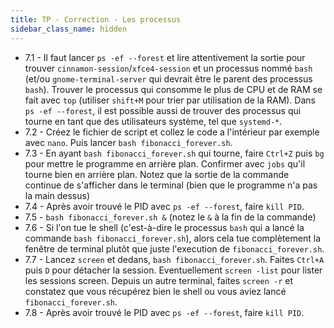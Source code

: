 ```yaml
---
title: TP - Correction - Les processus
sidebar_class_name: hidden
---
```


- 7.1 - Il faut lancer `ps -ef --forest` et lire attentivement la sortie pour trouver `cinnamon-session`/`xfce4-session` et un processus nommé `bash` (et/ou `gnome-terminal-server` qui devrait être le parent des processus `bash`). Trouver le processus qui consomme le plus de CPU et de RAM se fait avec `top` (utiliser `shift+M` pour trier par utilisation de la RAM). Dans `ps -ef --forest`, il est possible aussi de trouver des processus qui tourne en tant que des utilisateurs système, tel que `systemd-*`.
- 7.2 - Créez le fichier de script et collez le code a l'intérieur par exemple avec `nano`. Puis lancer `bash fibonacci_forever.sh`.
- 7.3 - En ayant `bash fibonacci_forever.sh` qui tourne, faire `Ctrl+Z` puis `bg` pour mettre le programme en arrière plan. Confirmer avec `jobs` qu'il tourne bien en arrière plan. Notez que la sortie de la commande continue de s'afficher dans le terminal (bien que le programme n'a pas la main dessus)
- 7.4 - Après avoir trouvé le PID avec `ps -ef --forest`, faire `kill PID`.
- 7.5 - `bash fibonacci_forever.sh &` (notez le `&` à la fin de la commande)
- 7.6 - Si l'on tue le shell (c'est-à-dire le processus `bash` qui a lancé la commande `bash fibonacci_forever.sh`), alors cela tue complètement la fenêtre de terminal plutôt que juste l'execution de `fibonacci_forever.sh`.
- 7.7 - Lancez `screen` et dedans, `bash fibonacci_forever.sh`. Faites `Ctrl+A` puis `D` pour détacher la session. Eventuellement `screen -list` pour lister les sessions screen. Depuis un autre terminal, faites `screen -r` et constatez que vous récupérez bien le shell ou vous aviez lancé `fibonacci_forever.sh`.
- 7.8 - Après avoir trouvé le PID avec `ps -ef --forest`, faire `kill PID`.

